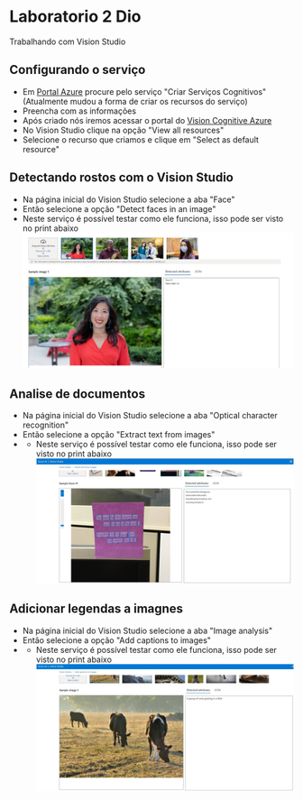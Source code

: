 # Laboratorio 2 Dio
Trabalhando com Vision Studio

## Configurando o serviço
- Em [Portal Azure](https://portal.azure.com) procure pelo serviço "Criar Serviços Cognitivos" (Atualmente mudou a forma de criar os recursos do serviço)
- Preencha com as informações
- Após criado nós iremos acessar o portal do [Vision Cognitive Azure](https://portal.vision.cognitive.azure.com)
- No Vision Studio clique na opção "View all resources"
- Selecione o recurso que criamos e clique em "Select as default resource"

## Detectando rostos com o Vision Studio

- Na página inicial do Vision Studio selecione a aba "Face"
- Então selecione a opção "Detect faces in an image"
- Neste serviço é possível testar como ele funciona, isso pode ser visto no print abaixo
![Print com um rosto de uma mulher sendo reconhecido pelo serviço de detecção de rosto do Vision Studio](./prints/print1.jpg "Teste do serviço de detecção de Rosto")

## Analise de documentos
- Na página inicial do Vision Studio selecione a aba "Optical character recognition"
- Então selecione a opção "Extract text from images"
- - Neste serviço é possível testar como ele funciona, isso pode ser visto no print abaixo
![Print com uma imagem de um post-it tendo seu texto reconhecido pelo serviço de detecção de ópitica de caracteres do Vision Studio](./prints/print2.jpg "Teste do serviço de detecção de caracteres")

## Adicionar legendas a imagnes
- Na página inicial do Vision Studio selecione a aba "Image analysis"
- Então selecione a opção "Add captions to images"
- - Neste serviço é possível testar como ele funciona, isso pode ser visto no print abaixo
![Print com uma imagem de um grupo de vacas sendo reconhecido pelo serviço de adição de legendas do Vision Studio](./prints/print3.jpg "Teste do serviço de detecção de caracteres")
